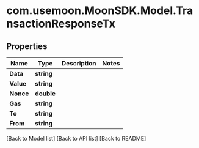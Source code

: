 # com.usemoon.MoonSDK.Model.TransactionResponseTx

## Properties

| Name      | Type       | Description | Notes |
| --------- | ---------- | ----------- | ----- |
| **Data**  | **string** |             |       |
| **Value** | **string** |             |       |
| **Nonce** | **double** |             |       |
| **Gas**   | **string** |             |       |
| **To**    | **string** |             |       |
| **From**  | **string** |             |       |

\[Back to Model list] \[Back to API list] \[Back to README]
